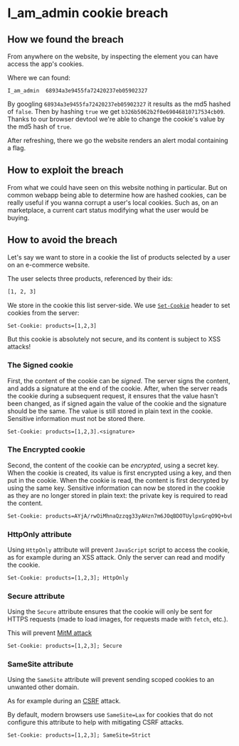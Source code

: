 # I_am_admin cookie breach

## How we found the breach

From anywhere on the website, by inspecting the element you can have access the app's cookies.

Where we can found:

```
I_am_admin	68934a3e9455fa72420237eb05902327
```

By googling `68934a3e9455fa72420237eb05902327` it results as the md5 hashed of `false`. Then by hashing `true` we get `b326b5062b2f0e69046810717534cb09`. Thanks to our browser devtool we're able to change the cookie's value by the md5 hash of `true`.

After refreshing, there we go the website renders an alert modal containing a flag.

## How to exploit the breach

From what we could have seen on this website nothing in particular.
But on common webapp being able to determine how are hashed cookies, can be really useful if you wanna corrupt a user's local cookies.
Such as, on an marketplace, a current cart status modifying what the user would be buying.

## How to avoid the breach

Let's say we want to store in a cookie the list of products selected by a user on an e-commerce website.

The user selects three products, referenced by their ids:

```txt
[1, 2, 3]
```

We store in the cookie this list server-side. We use [`Set-Cookie`](https://developer.mozilla.org/en-US/docs/Web/HTTP/Headers/Set-Cookie) header to set cookies from the server:

```txt
Set-Cookie: products=[1,2,3]
```

But this cookie is absolutely not secure, and its content is subject to XSS attacks!

### The Signed cookie

First, the content of the cookie can be *signed*. The server signs the content, and adds a signature at the end of the cookie. After, when the server reads the cookie during a subsequent request, it ensures that the value hasn't been changed, as if signed again the value of the cookie and the signature should be the same. The value is still stored in plain text in the cookie. Sensitive information must not be stored there.

```txt
Set-Cookie: products=[1,2,3].<signature>
```

### The Encrypted cookie

Second, the content of the cookie can be *encrypted*, using a secret key. When the cookie is created, its value is first encrypted using a key, and then put in the cookie. When the cookie is read, the content is first decrypted by using the same key. Sensitive information can now be stored in the cookie as they are no longer stored in plain text: the private key is required to read the content.

```txt
Set-Cookie: products=AYjA/rwOiMhnaQzzqg33yAHzn7m6JOqBDOTUylpxGrqO9Q+bvExCapX1IyHmZunWzJKCcJDvSeHuKFhSnaZhhUn4A2M1K6jERXRQF2FhIlGpPwTQJlk1tgxGCHd7jBmzrEZbrqDopwdxx+gPXi9AR36vBablJWWerc7UNC4Nr54=
```

### HttpOnly attribute

Using `HttpOnly` attribute will prevent `JavaScript` script to access the cookie, as for example during an XSS attack. Only the server can read and modify the cookie.

```txt
Set-Cookie: products=[1,2,3]; HttpOnly
```

### Secure attribute

Using the `Secure` attribute ensures that the cookie will only be sent for HTTPS requests (made to load images, for requests made with `fetch`, etc.).

This will prevent [MitM attack](https://developer.mozilla.org/en-US/docs/Glossary/MitM)

```txt
Set-Cookie: products=[1,2,3]; Secure
```

### SameSite attribute

Using the `SameSite` attribute will prevent sending scoped cookies to an unwanted other domain.

As for example during an [CSRF](https://developer.mozilla.org/en-US/docs/Glossary/CSRF) attack.

By default, modern browsers use `SameSite=Lax` for cookies that do not configure this attribute to help with mitigating CSRF attacks.

```txt
Set-Cookie: products=[1,2,3]; SameSite=Strict
```
